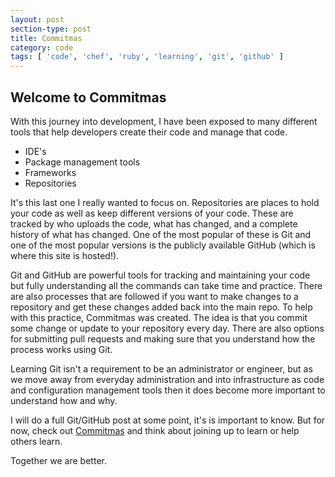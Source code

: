 ```yaml
---
layout: post
section-type: post
title: Commitmas
category: code
tags: [ 'code', 'chef', 'ruby', 'learning', 'git', 'github' ]
---
```


<h2>Welcome to Commitmas</h2>

With this journey into development, I have been exposed to many different tools that help developers create their code and manage that code.

  - IDE's
  - Package management tools
  - Frameworks
  - Repositories

It's this last one I really wanted to focus on. Repositories are places to hold your code as well as keep different versions of your code. These are tracked by who uploads the code, what has changed, and a complete history of what has changed. One of the most popular of these is Git and one of the most popular versions is the publicly available GitHub (which is where this site is hosted!).

Git and GitHub are powerful tools for tracking and maintaining your code but fully understanding all the commands can take time and practice. There are also processes that are followed if you want to make changes to a repository and get these changes added back into the main repo. To help with this practice, Commitmas was created. The idea is that you commit some change or update to your repository every day. There are also options for submitting pull requests and making sure that you understand how the process works using Git.

Learning Git isn't a requirement to be an administrator or engineer, but as we move away from everyday administration and into infrastructure as code and configuration management tools then it does become more important to understand how and why.

I will do a full Git/GitHub post at some point, it's is important to know. But for now, check out [Commitmas]("https://github.com/commitmas/return-of-commitmas") and think about joining up to learn or help others learn.

Together we are better. 
